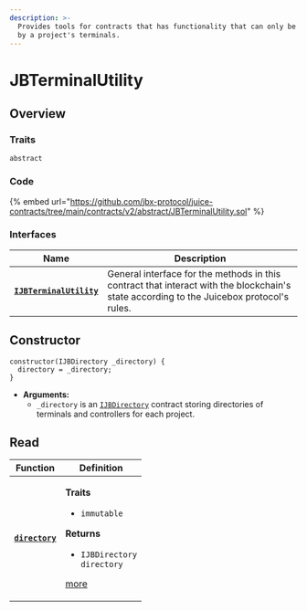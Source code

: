 ```yaml
---
description: >-
  Provides tools for contracts that has functionality that can only be accessed
  by a project's terminals.
---
```


# JBTerminalUtility

## Overview

### Traits

`abstract`

### Code

{% embed url="https://github.com/jbx-protocol/juice-contracts/tree/main/contracts/v2/abstract/JBTerminalUtility.sol" %}

### **Interfaces**

| Name                                                                  | Description                                                                                                                              |
| --------------------------------------------------------------------- | ---------------------------------------------------------------------------------------------------------------------------------------- |
| [**`IJBTerminalUtility`**](../../../interfaces/ijbterminalutility.md) | General interface for the methods in this contract that interact with the blockchain's state according to the Juicebox protocol's rules. |

## Constructor

```solidity
constructor(IJBDirectory _directory) {
  directory = _directory;
}
```

* **Arguments:**
  * `_directory` is an [`IJBDirectory`](../../../../../protocol/interfaces/ijbdirectory.md) contract storing directories of terminals and controllers for each project.

## Read

| Function                                   | Definition                                                                                                                                                                                                  |
| ------------------------------------------ | ----------------------------------------------------------------------------------------------------------------------------------------------------------------------------------------------------------- |
| [**`directory`**](properties/directory.md) | <p><strong>Traits</strong></p><ul><li><code>immutable</code></li></ul><p><strong>Returns</strong></p><ul><li><code>IJBDirectory directory</code></li></ul><p><a href="properties/directory.md">more</a></p> |
